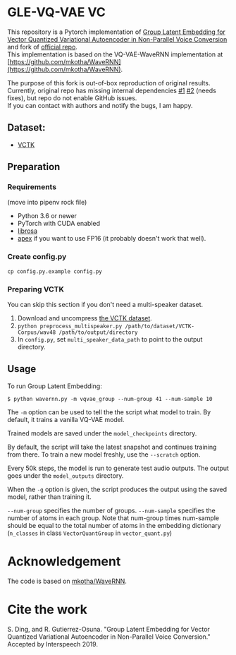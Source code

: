 # GLE-VQ-VAE VC
This repository is a Pytorch implementation of [Group Latent Embedding for Vector Quantized Variational Autoencoder in Non-Parallel Voice Conversion][originPaper] and fork of [official repo][].  
This implementation is based on the VQ-VAE-WaveRNN implementation at [https://github.com/mkotha/WaveRNN](https://github.com/mkotha/WaveRNN).  

The purpose of this fork is out-of-box reproduction of original results.  
Currently, original repo has missing internal dependencies [#1][i1]  [#2][i2] (needs fixes), but repo do not enable GitHub issues.  
If you can contact with authors and notify the bugs, I am happy.  

[originPaper]: https://psi.engr.tamu.edu/wp-content/uploads/2019/06/ding2019interspeech.pdf
[official repo]: https://github.com/shaojinding/GroupLatentEmbedding
[i1]: https://github.com/tarepan/GroupLatentEmbedding/issues/1
[i2]: https://github.com/tarepan/GroupLatentEmbedding/issues/2

## Dataset:

* [VCTK](https://datashare.is.ed.ac.uk/handle/10283/2651)
  <!-- * [Audio samples](https://shaojinding.github.io/samples/gle/gle_demo). -->

## Preparation
### Requirements
(move into pipenv rock file)

* Python 3.6 or newer
* PyTorch with CUDA enabled
* [librosa](https://github.com/librosa/librosa)
* [apex](https://github.com/NVIDIA/apex) if you want to use FP16 (it probably
  doesn't work that well).


### Create config.py

```
cp config.py.example config.py
```

### Preparing VCTK

You can skip this section if you don't need a multi-speaker dataset.

1. Download and uncompress [the VCTK dataset](
  https://datashare.is.ed.ac.uk/handle/10283/2651).
2. `python preprocess_multispeaker.py /path/to/dataset/VCTK-Corpus/wav48
  /path/to/output/directory`
3. In `config.py`, set `multi_speaker_data_path` to point to the output
  directory.


## Usage

To run Group Latent Embedding:

```
$ python wavernn.py -m vqvae_group --num-group 41 --num-sample 10
```

The `-m` option can be used to tell the the script what model to train. By default, it trains a vanilla VQ-VAE model.

Trained models are saved under the `model_checkpoints` directory.

By default, the script will take the latest snapshot and continues training
from there. To train a new model freshly, use the `--scratch` option.

Every 50k steps, the model is run to generate test audio outputs. The output
goes under the `model_outputs` directory.

When the `-g` option is given, the script produces the output using the saved
model, rather than training it.

`--num-group` specifies the number of groups. `--num-sample` specifies the number of atoms in each group. Note that num-group times num-sample should be equal to the total number of atoms in the embedding dictionary (`n_classes` in class `VectorQuantGroup` in `vector_quant.py`)

# Acknowledgement

The code is based on [mkotha/WaveRNN](https://github.com/mkotha/WaveRNN).

# Cite the work
S. Ding, and R. Gutierrez-Osuna. "Group Latent Embedding for Vector Quantized Variational Autoencoder in Non-Parallel Voice Conversion." Accepted by Interspeech 2019.
